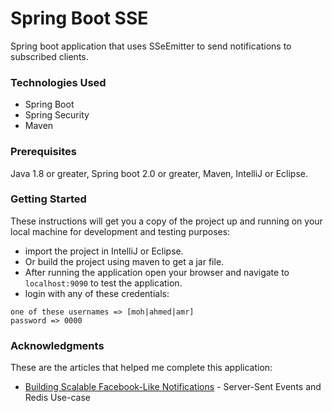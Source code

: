 # Spring Boot SSE

Spring boot application that uses SSeEmitter to send notifications to subscribed clients.

### Technologies Used
* Spring Boot
* Spring Security
* Maven

### Prerequisites
Java 1.8 or greater, Spring boot 2.0 or greater, Maven, IntelliJ or Eclipse.

### Getting Started
These instructions will get you a copy of the project up and running on your local machine for development and testing purposes:
* import the project in IntelliJ or Eclipse.
* Or build the project using maven to get a jar file.
* After running the application open your browser and navigate to `localhost:9090` to test the application.
* login with any of these credentials:
```
one of these usernames => [moh|ahmed|amr]
password => 0000
```

### Acknowledgments
These are the articles that helped me complete this application:
* [Building Scalable Facebook-Like Notifications](https://vocal.media/01/building-scalable-facebook-like-notifications) - Server-Sent Events and Redis Use-case